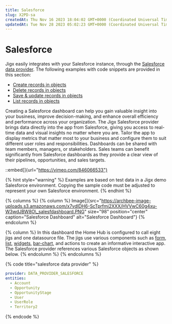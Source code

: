 ```yaml
---
title: Salesforce
slug: X2PD-sa
createdAt: Thu Nov 16 2023 18:04:02 GMT+0000 (Coordinated Universal Time)
updatedAt: Tue Nov 28 2023 05:02:23 GMT+0000 (Coordinated Universal Time)
---
```


# Salesforce

Jigx easily integrates with your Salesforce instance, through the [Salesforce data provider](https://docs.jigx.com/salesforce). The following examples with code snippets are provided in this section:

* [Create records in objects](<Salesforce/Create records in objects.md>)
* [Delete records in objects](<Salesforce/Delete records in objects.md>)
* [Save & update records in objects](<Salesforce/Save _ update records in objects.md>)
* [List records in objects](<Salesforce/List records in objects.md>)

Creating a Salesforce dashboard can help you gain valuable insight into your business, improve decision-making, and enhance overall efficiency and performance across your organization. The Jigx Salesforce provider brings data directly into the app from Salesforce, giving you access to real-time data and visual insights no matter where you are. Tailor the app to display metrics that matter most to your business and configure them to suit different user roles and responsibilities. Dashboards can be shared with team members, managers, or stakeholders. Sales teams can benefit significantly from Salesforce dashboards as they provide a clear view of their pipelines, opportunities, and sales targets.

::embed\[]{url="https://vimeo.com/846066533"}

{% hint style="warning" %}
Examples are based on test data in a Jigx demo Salesforce environment. Copying the sample code must be adjusted to represent your own Salesforce environment.
{% endhint %}

{% columns %}
{% column %}
Image\[]{src="https://archbee-image-uploads.s3.amazonaws.com/x7vdIDH6-ScTprfmi2XXX/HVVwC60g4xu-W3wdJBW8O\_salesfdashboard.PNG" size="98" position="center" caption="Salesforce Dashboard" alt="Salesforce Dashboard"}
{% endcolumn %}

{% column %}
In this dashboard the Home Hub is configured to call eight jigs and one datasource file. The jigs use various components such as [form](../Components/form.md), [list](../Components/list.md), [widgets](https://docs.jigx.com/widgets), [bar-chart](../Components/charts/bar-chart.md), and actions to create an informative interactive app. The Salesforce provider references various Salesforce objects as shown below.
{% endcolumn %}
{% endcolumns %}

{% code title="salesforce data provider" %}
```yaml
provider: DATA_PROVIDER_SALESFORCE
entities:
  - Account
  - Opportunity
  - OpportunityStage
  - User
  - UserRole
  - Territory2
```
{% endcode %}
